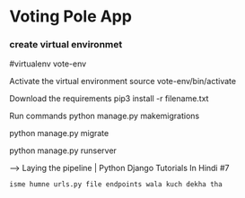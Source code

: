 <h1> Voting Pole App </h1>

<h3> create virtual environmet</h3>
#virtualenv vote-env

Activate the virtual environment
source vote-env/bin/activate

Download the requirements
pip3 install -r filename.txt

Run commands
python manage.py makemigrations

python manage.py migrate

python manage.py runserver


-->         Laying the pipeline | Python Django Tutorials In Hindi #7

    isme humne urls.py file endpoints wala kuch dekha tha
